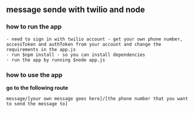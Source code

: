 ## message sende with twilio and node 

### how to run the app 
```
- need to sign in with twilio account - get your own phone number, accessToken and authToken from your account and change the requirements in the app.js 
- run $npm install - so you can install dependencies 
- run the app by running $node app.js
```

### how to use the app
**go to the following route**
```
message/[your own message goes here]/[the phone number that you want to send the message to]
```
